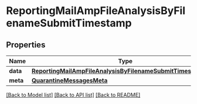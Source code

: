 # ReportingMailAmpFileAnalysisByFilenameSubmitTimestamp

## Properties
Name | Type | Description | Notes
------------ | ------------- | ------------- | -------------
**data** | [**ReportingMailAmpFileAnalysisByFilenameSubmitTimestampData**](ReportingMailAmpFileAnalysisByFilenameSubmitTimestampData.md) |  | [optional] 
**meta** | [**QuarantineMessagesMeta**](QuarantineMessagesMeta.md) |  | [optional] 

[[Back to Model list]](../README.md#documentation-for-models) [[Back to API list]](../README.md#documentation-for-api-endpoints) [[Back to README]](../README.md)

